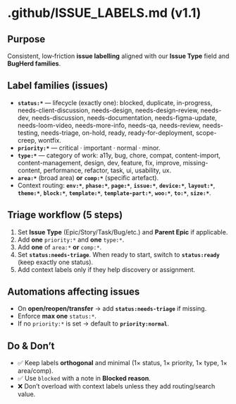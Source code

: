 # .github/ISSUE_LABELS.md (v1.1)

## Purpose
Consistent, low‑friction **issue labelling** aligned with our **Issue Type** field and **BugHerd families**.

## Label families (issues)
- **`status:*`** — lifecycle (exactly one): blocked, duplicate, in-progress, needs-client-discussion, needs-design, needs-design-review, needs-dev, needs-discussion, needs-documentation, needs-figma-update, needs-loom-video, needs-more-info, needs-qa, needs-review, needs-testing, needs-triage, on-hold, ready, ready-for-deployment, scope-creep, wontfix.
- **`priority:*`** — critical · important · normal · minor.
- **`type:*`** — category of work: a11y, bug, chore, compat, content-import, content-management, design, dev, feature, fix, improve, missing-content, performance, refactor, task, ui, usability, ux.
- **`area:*`** (broad area) **or** **`comp:*`** (specific artefact).
- Context routing: **`env:*`**, **`phase:*`**, **`page:*`**, **`issue:*`**, **`device:*`**, **`layout:*`**, **`theme:*`**, **`block:*`**, **`template:*`**, **`template-part:*`**, **`woo:*`**, **`to:*`**, **`size:*`**.

## Triage workflow (5 steps)
1. Set **Issue Type** (Epic/Story/Task/Bug/etc.) and **Parent Epic** if applicable.
2. Add **one** `priority:*` and **one** `type:*`.
3. Add **one** of `area:*` **or** `comp:*`.
4. Set **`status:needs-triage`**. When ready to start, switch to **`status:ready`** (keep exactly one status).
5. Add context labels only if they help discovery or assignment.

## Automations affecting issues
- On **open/reopen/transfer** → add **`status:needs-triage`** if missing.
- Enforce **max one** `status:*`.
- If no `priority:*` is set → default to **`priority:normal`**.

## Do & Don’t
- ✅ Keep labels **orthogonal** and minimal (1× status, 1× priority, 1× type, 1× area/comp).
- ✅ Use `blocked` with a note in **Blocked reason**.
- ❌ Don’t overload with context labels unless they add routing/search value.
